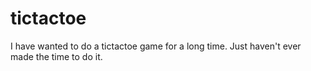 # tictactoe

I have wanted to do a tictactoe game for a long time.  Just haven't ever made the time to do it.
